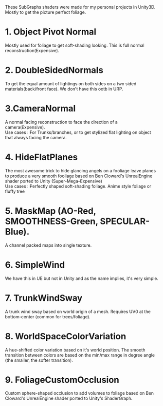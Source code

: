 These SubGraphs shaders were made for my personal projects in Unity3D. Mostly to get the picture perfect foliage.  

  
# 1. Object Pivot Normal  
Mostly used for foliage to get soft-shading looking. This is full normal reconstruction(Expensive).  

# 2. DoubleSidedNormals  
To get the equal amount of lightings on both sides on a two sided materials(back/front face). We don't have this ootb in URP.  
  
# 3.CameraNormal
A normal facing reconstruction to face the direction of a camera(Expensive).  
Use cases : For Trunks/branches, or to get stylized flat lighting on object that always facing the camera. 

# 4. HideFlatPlanes  
The most awesome trick to hide glancing angels on a fooliage leave planes to produce a very smooth fooliage based on Ben Cloward's UnrealEngine shader ported to Unity (Super-Mega-Expensive)  
Use cases : Perfectly shaped soft-shading foliage. Anime style foliage or fluffy tree 

# 5. MaskMap (AO-Red, SMOOTHNESS-Green, SPECULAR-Blue).  
A channel packed maps into single texture.  

# 6. SimpleWind  
We have this in UE but not in Unity and as the name implies, it's very simple.  

# 7. TrunkWindSway  
A trunk wind sway based on world origin of a mesh. Requires UV0 at the bottom-center (common for trees/foliage).  

# 8. WorldSpaceColorVariation  
A hue-shifted color variation based on it's world position. The smooth transition between colors are based on the min/max range in degree angle (the smaller, the softer transition).  

# 9. FoliageCustomOcclusion  
Custom sphere-shaped occlusion to add volumes to foliage based on Ben Cloward's UnrealEngine shader ported to Unity's ShaderGraph.  
